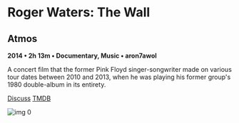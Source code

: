 # Roger Waters: The Wall

## Atmos

**2014 • 2h 13m • Documentary, Music • aron7awol**

A concert film that the former Pink Floyd singer-songwriter made on various tour dates between 2010 and 2013, when he was playing his former group's 1980 double-album in its entirety.

[Discuss](https://www.avsforum.com/threads/bass-eq-for-filtered-movies.2995212/post-56951180)  [TMDB](290382)

![img 0](https://i.imgur.com/QpvFBHd.jpg)

